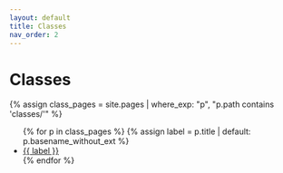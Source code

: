 ```yaml
---
layout: default
title: Classes
nav_order: 2
---
```


# Classes

{% assign class_pages = site.pages | where_exp: "p", "p.path contains 'classes/'" %}
<ul>
{% for p in class_pages %}
  {% assign label = p.title | default: p.basename_without_ext %}
  <li><a href="{{ p.url | relative_url }}">{{ label }}</a></li>
{% endfor %}
</ul>
